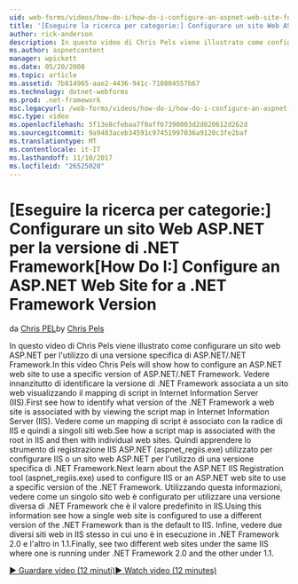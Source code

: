 ```yaml
---
uid: web-forms/videos/how-do-i/how-do-i-configure-an-aspnet-web-site-for-a-net-framework-version
title: '[Eseguire la ricerca per categorie:] Configurare un sito Web ASP.NET per la versione di .NET Framework | Documenti Microsoft'
author: rick-anderson
description: In questo video di Chris Pels viene illustrato come configurare un sito web ASP.NET per l'utilizzo di una versione specifica di ASP.NET/.NET Framework. Vedere innanzitutto come identificare quali v...
ms.author: aspnetcontent
manager: wpickett
ms.date: 05/20/2008
ms.topic: article
ms.assetid: 7b814965-aae2-4436-941c-710804557b67
ms.technology: dotnet-webforms
ms.prod: .net-framework
msc.legacyurl: /web-forms/videos/how-do-i/how-do-i-configure-an-aspnet-web-site-for-a-net-framework-version
msc.type: video
ms.openlocfilehash: 5f13e8cfebaa7f0aff67398003d2d820612d262d
ms.sourcegitcommit: 9a9483aceb34591c97451997036a9120c3fe2baf
ms.translationtype: MT
ms.contentlocale: it-IT
ms.lasthandoff: 11/10/2017
ms.locfileid: "26525020"
---
```

<a name="how-do-i-configure-an-aspnet-web-site-for-a-net-framework-version"></a><span data-ttu-id="d03af-104">[Eseguire la ricerca per categorie:] Configurare un sito Web ASP.NET per la versione di .NET Framework</span><span class="sxs-lookup"><span data-stu-id="d03af-104">[How Do I:] Configure an ASP.NET Web Site for a .NET Framework Version</span></span>
====================
<span data-ttu-id="d03af-105">da [Chris PEL](https://twitter.com/chrispels)</span><span class="sxs-lookup"><span data-stu-id="d03af-105">by [Chris Pels](https://twitter.com/chrispels)</span></span>

<span data-ttu-id="d03af-106">In questo video di Chris Pels viene illustrato come configurare un sito web ASP.NET per l'utilizzo di una versione specifica di ASP.NET/.NET Framework.</span><span class="sxs-lookup"><span data-stu-id="d03af-106">In this video Chris Pels will show how to configure an ASP.NET web site to use a specific version of ASP.NET/.NET Framework.</span></span> <span data-ttu-id="d03af-107">Vedere innanzitutto di identificare la versione di .NET Framework associata a un sito web visualizzando il mapping di script in Internet Information Server (IIS).</span><span class="sxs-lookup"><span data-stu-id="d03af-107">First see how to identify what version of the .NET Framework a web site is associated with by viewing the script map in Internet Information Server (IIS).</span></span> <span data-ttu-id="d03af-108">Vedere come un mapping di script è associato con la radice di IIS e quindi a singoli siti web.</span><span class="sxs-lookup"><span data-stu-id="d03af-108">See how a script map is associated with the root in IIS and then with individual web sites.</span></span> <span data-ttu-id="d03af-109">Quindi apprendere lo strumento di registrazione IIS ASP.NET (aspnet\_regiis.exe) utilizzato per configurare IIS o un sito web ASP.NET per l'utilizzo di una versione specifica di .NET Framework.</span><span class="sxs-lookup"><span data-stu-id="d03af-109">Next learn about the ASP.NET IIS Registration tool (aspnet\_regiis.exe) used to configure IIS or an ASP.NET web site to use a specific version of the .NET Framework.</span></span> <span data-ttu-id="d03af-110">Utilizzando questa informazioni, vedere come un singolo sito web è configurato per utilizzare una versione diversa di .NET Framework che è il valore predefinito in IIS.</span><span class="sxs-lookup"><span data-stu-id="d03af-110">Using this information see how a single web site is configured to use a different version of the .NET Framework than is the default to IIS.</span></span> <span data-ttu-id="d03af-111">Infine, vedere due diversi siti web in IIS stesso in cui uno è in esecuzione in .NET Framework 2.0 e l'altro in 1.1.</span><span class="sxs-lookup"><span data-stu-id="d03af-111">Finally, see two different web sites under the same IIS where one is running under .NET Framework 2.0 and the other under 1.1.</span></span>

[<span data-ttu-id="d03af-112">&#9654; Guardare video (12 minuti)</span><span class="sxs-lookup"><span data-stu-id="d03af-112">&#9654; Watch video (12 minutes)</span></span>](https://channel9.msdn.com/Blogs/ASP-NET-Site-Videos/how-do-i-configure-an-aspnet-web-site-for-a-net-framework-version)
